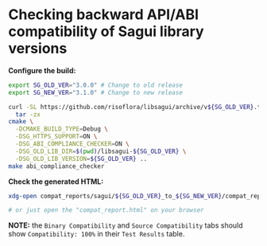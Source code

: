 # Checking backward API/ABI compatibility of Sagui library versions

**Configure the build:**

```bash
export SG_OLD_VER="3.0.0" # Change to old release
export SG_NEW_VER="3.1.0" # Change to new release

curl -SL https://github.com/risoflora/libsagui/archive/v${SG_OLD_VER}.tar.gz | \
  tar -zx
cmake \
  -DCMAKE_BUILD_TYPE=Debug \
  -DSG_HTTPS_SUPPORT=ON \
  -DSG_ABI_COMPLIANCE_CHECKER=ON \
  -DSG_OLD_LIB_DIR=$(pwd)/libsagui-${SG_OLD_VER} \
  -DSG_OLD_LIB_VERSION=${SG_OLD_VER} ..
make abi_compliance_checker
```

**Check the generated HTML:**

```bash
xdg-open compat_reports/sagui/${SG_OLD_VER}_to_${SG_NEW_VER}/compat_report.html

# or just open the "compat_report.html" on your browser
```

**NOTE:** the `Binary Compatibility` and `Source Compatibility` tabs should
show `Compatibility: 100%` in their `Test Results` table.
